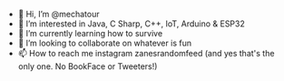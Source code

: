 - 👋 Hi, I’m @mechatour
- 👀 I’m interested in Java, C Sharp, C++, IoT, Arduino & ESP32
- 🌱 I’m currently learning how to survive
- 💞️ I’m looking to collaborate on whatever is fun
- 📫 How to reach me instagram zanesrandomfeed (and yes that's the only one. No BookFace or Tweeters!)

<!---
mechatour/mechatour is a ✨ special ✨ repository because its `README.md` (this file) appears on your GitHub profile.
You can click the Preview link to take a look at your changes.
--->
